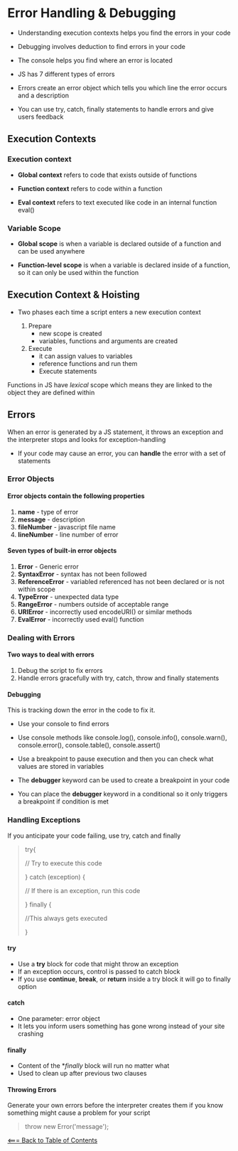 # **Error Handling & Debugging**

* Understanding execution contexts helps you find the errors in your code

* Debugging involves deduction to find errors in your code

* The console helps you find where an error is located

* JS has 7 different types of errors

* Errors create an error object which tells you which line the error occurs and a description

* You can use try, catch, finally statements to handle errors and give users feedback

## Execution Contexts

### Execution context

* **Global context** refers to code that exists outside of functions

* **Function context** refers to code within a function

* **Eval context** refers to text executed like code in an internal function eval()

### Variable Scope

* **Global scope** is when a variable is declared outside of a function and can be used anywhere

* **Function-level scope** is when a variable is declared inside of a function, so it can only be used within the function

## Execution Context & Hoisting

* Two phases each time a script enters a new execution context

    1. Prepare
        * new scope is created
        * variables, functions and arguments are created
    1. Execute
        * it can assign values to variables
        * reference functions and run them
        * Execute statements

Functions in JS have *lexical* scope which means they are linked to the object they are defined within

## Errors

When an error is generated by a JS statement, it throws an exception and the interpreter stops and looks for exception-handling

* If your code may cause an error, you can **handle** the error with a set of statements

### Error Objects

#### Error objects contain the following properties

1. **name** - type of error
1. **message** - description
1. **fileNumber** - javascript file name
1. **lineNumber** - line number of error

#### Seven types of built-in error objects

1. **Error** - Generic error
1. **SyntaxError** - syntax has not been followed
1. **ReferenceError** - variabled referenced has not been declared or is not within scope
1. **TypeError** - unexpected data type
1. **RangeError** - numbers outside of acceptable range
1. **URIError** - incorrectly used encodeURI() or similar methods
1. **EvalError** - incorrectly used eval() function

### Dealing with Errors

#### Two ways to deal with errors

1. Debug the script to fix errors
1. Handle errors gracefully with try, catch, throw and finally statements

#### Debugging

This is tracking down the error in the code to fix it.

* Use your console to find errors

* Use console methods like console.log(), console.info(), console.warn(), console.error(), console.table(), console.assert()

* Use a breakpoint to pause execution and then you can check what values are stored in variables

* The **debugger** keyword can be used to create a breakpoint in your code

* You can place the **debugger** keyword in a conditional so it only triggers a breakpoint if condition is met

### Handling Exceptions

If you anticipate your code failing, use try, catch and finally

> try{
>
> // Try to execute this code
>
> } catch (exception) {
>
> // If there is an exception, run this code
>
> } finally {
>
> //This always gets executed
>
> }

#### try

* Use a **try** block for code that might throw an exception
* If an exception occurs, control is passed to catch block
* If you use **continue**, **break**, or **return** inside a try block it will go to finally option

#### catch

* One parameter: error object
* It lets you inform users something has gone wrong instead of your site crashing

#### finally

* Content of the **finally* block will run no matter what
* Used to clean up after previous two clauses

#### Throwing Errors

Generate your own errors before the interpreter creates them if you know something might cause a problem for your script

> throw new Error('message');

[<=== Back to Table of Contents](https://peterjast.github.io/reading-notes/)

